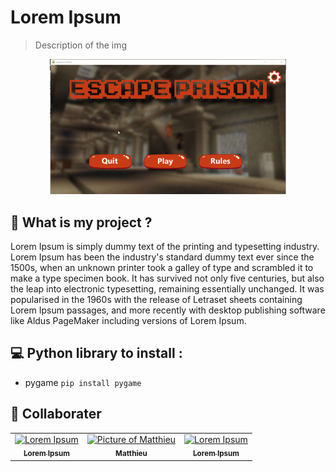# Lorem Ipsum
> Description of the img

<p align = "center">
  <img src="https://github.com/MMMatth/ESCAPE-PRISON-GAME/blob/master/IMG/gifmenu.gif" width = 75% >
</p>

## 🚀 What is my project ?
Lorem Ipsum is simply dummy text of the printing and typesetting industry. Lorem Ipsum has been the industry's standard dummy text ever since the 1500s, when an unknown printer took a galley of type and scrambled it to make a type specimen book. It has survived not only five centuries, but also the leap into electronic typesetting, remaining essentially unchanged. It was popularised in the 1960s with the release of Letraset sheets containing Lorem Ipsum passages, and more recently with desktop publishing software like Aldus PageMaker including versions of Lorem Ipsum.

## 💻 Python library to install :

* pygame `pip install pygame`

## 🤝 Collaborater

<table align = "center">
  <tr>
    <td align="center">
      <a href="#">
        <img src="#" width="100px;" alt="Lorem Ipsum"/><br>
        <sub>
          <b>Lorem Ipsum</b>
        </sub>
      </a>
    </td>
    <td align="center">
      <a href="#">
        <img src="#" width="100px;" alt="Picture of Matthieu"/><br>
        <sub>
          <b>Matthieu</b>
        </sub>
      </a>
    </td>
    <td align="center">
      <a href="#">
        <img src="" width="100px;" alt="Lorem Ipsum"/><br>
        <sub>
          <b>Lorem Ipsum</b>
        </sub>
      </a>
    </td>
  </tr>
</table>
</p>
